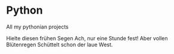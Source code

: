 # Python
All my pythonian projects

Hielte diesen frühen Segen
Ach, nur eine Stunde fest!
Aber vollen Blütenregen
Schüttelt schon der laue West.
